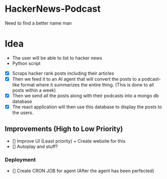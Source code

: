 # HackerNews-Podcast

Need to find a better name man

# Idea

- The user will be able to list to hacker news
- Python script
- [x] Scraps hacker rank posts including their articles
- [x] Then we feed it to an AI agent that will convert the posts to a podcast-like format where it summarizes the entire thing. (This is done to all posts within a week)
- [x] Then we send all the posts along with their podcasts into a mongo db database
- [x] The react application will then use this database to display the posts to the users.

## Improvements (High to Low Priority)

- [] Improve UI (Least priority) + Create website for this
- [] Autoplay and stuff?

### Deployment

- [] Create CRON JOB for agent (After the agent has been perfected)
